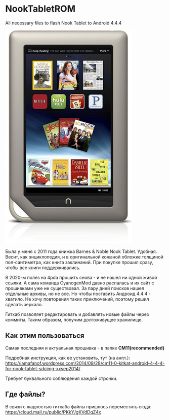 # NookTabletROM
 All necessary files to flash Nook Tablet to Android 4.4.4
 
 ![Nook Tablet](pics/nook-tablet.jpg)
 
 Была у меня с 2011 года книжка Barnes & Noble Nook Tablet. Удобная. Весит, как энциклопедия, и в оригинальной кожаной обложке толщиной пол-сантиметра, как книга заклинаний. При покупке прошил сразу, чтобы все книги поддерживались.

В 2020-м полез на 4pda прошить снова - и не нашел ни одной живой ссылки. А сама команда CyanogenMod давно распалась и их сайт с прошивками уже не существовал. За пару дней поисков нашел отдельные архивы, но не все. Но чтобы поставить Андроид 4.4.4 - хватило. Не хочу повторения таких приключений, поэтому решил сделать зеркало.

Гитхаб позволяет редактировать и добавлять новые файлы через коммиты. Таким образом, получим долгоживущее хранилище.

## Как этим пользоваться
Самая последняя и актуальная прошивка - в папке **CM11(recommended)**

Подробная инструкция, как ее установить, тут (на англ.):
https://iamafanof.wordpress.com/2014/09/28/cm11-0-kitkat-android-4-4-4-for-nook-tablet-sdcimg-xxsep2014/

Требует буквального соблюдения каждой строчки.

## Где файлы?
В связи с жадностью гитхаба файлы пришлось переместить сюда:
https://cloud.mail.ru/public/PKkY/gKVdDqZ4x
